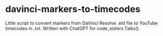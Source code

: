 # davinci-markers-to-timecodes
Little script to convert markers from DaVinci Resolve .eld file to YouTube timecodes in .txt. Written with ChatGPT for code_sisters.Talks().
